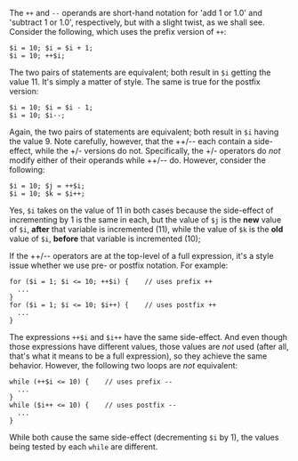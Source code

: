The `++` and `--` operands are short-hand notation for 'add 1 or 1.0' and 'subtract 1 or 1.0', respectively, but with a slight twist, 
as we shall see. Consider the following, which uses the prefix version of `++`:

```Hack
$i = 10; $i = $i + 1;
$i = 10; ++$i;
```

The two pairs of statements are equivalent; both result in `$i` getting the value 11.  It's simply a matter of style. The same is true 
for the postfix version:

```Hack
$i = 10; $i = $i - 1;
$i = 10; $i--;
```

Again, the two pairs of statements are equivalent; both result in `$i` having the value 9.  Note carefully, however, that the ++/-- 
each contain a side-effect, while the +/- versions do not.  Specifically, the +/- operators do *not* modify either of their operands 
while ++/-- do.  However, consider the following:

```Hack
$i = 10; $j = ++$i;
$i = 10; $k = $i++;
```

Yes, `$i` takes on the value of 11 in both cases because the side-effect of incrementing by 1 is the same in each, but the value of `$j` 
is the **new** value of `$i`, **after** that variable is incremented (11), while the value of `$k` is the **old** value of `$i`, 
**before** that variable is incremented (10);

If the ++/-- operators are at the top-level of a full expression, it's a style issue whether we use pre- or postfix notation.  For example:

```Hack
for ($i = 1; $i <= 10; ++$i) {    // uses prefix ++
  ...
}
for ($i = 1; $i <= 10; $i++) {    // uses postfix ++
  ...
}
```

The expressions `++$i` and `$i++` have the same side-effect. And even though those expressions have different values, those 
values are *not* used (after all, that's what it means to be a full expression), so they achieve the same behavior.  However, 
the following two loops are *not* equivalent:

```Hack
while (++$i <= 10) {    // uses prefix --
  ...
}
while ($i++ <= 10) {    // uses postfix --
  ...
}
```

While both cause the same side-effect (decrementing `$i` by 1), the values being tested by each `while` are different.
